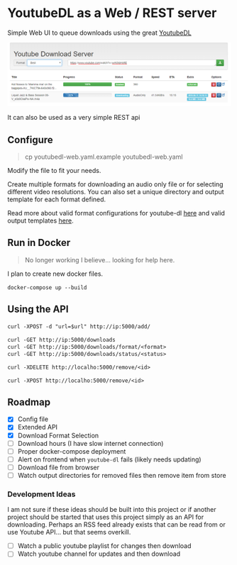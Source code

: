 # YoutubeDL as a Web / REST server

Simple Web UI to queue downloads using the great [YoutubeDL](https://rg3.github.io/youtube-dl/)

![sample](static/sample.png)

It can also be used as a very simple REST api

## Configure

> cp youtubedl-web.yaml.example youtubedl-web.yaml

Modify the file to fit your needs.

Create multiple formats for downloading an audio only file or for selecting 
different video resolutions. You can also set a unique directory and output 
template for each format defined.


Read more about valid format configurations for youtube-dl [here](https://github.com/ytdl-org/youtube-dl/blob/master/README.md#format-selection) and valid output templates [here](https://github.com/ytdl-org/youtube-dl/blob/master/README.md#output-template).


## Run in Docker

> No longer working I believe... looking for help here.

I plan to create new docker files.

```
docker-compose up --build
```

## Using the API

```
curl -XPOST -d "url=$url" http://ip:5000/add/
```

```
curl -GET http://ip:5000/downloads
curl -GET http://ip:5000/downloads/format/<format>
curl -GET http://ip:5000/downloads/status/<status>
```

```
curl -XDELETE http://localho:5000/remove/<id>
```

```
curl -XPOST http://localho:5000/remove/<id>
```

## Roadmap

- [x] Config file
- [x] Extended API
- [x] Download Format Selection
- [ ] Download hours (I have slow internet connection)
- [ ] Proper docker-compose deployment
- [ ] Alert on frontend when `youtube-dl` fails (likely needs updating)
- [ ] Download file from browser
- [ ] Watch output directories for removed files then remove item from store

### Development Ideas

I am not sure if these ideas should be built into this project or if 
another project should be started that uses this project simply as 
an API for downloading. Perhaps an RSS feed already exists that 
can be read from or use Youtube API... but that seems overkill.

- [ ] Watch a public youtube playlist for changes then download
- [ ] Watch youtube channel for updates and then download
